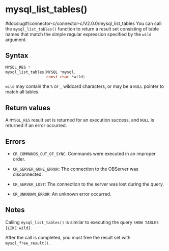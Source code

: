 mysql_list_tables()
========================================
#docslug#/connector-c/connector-c/V2.0.0/mysql_list_tables
You can call the `mysql_list_tables()` function to return a result set consisting of table names that match the simple regular expression specified by the `wild` argument.

Syntax
---------------------------

```c
MYSQL_RES *
mysql_list_tables(MYSQL *mysql,
                  const char *wild)
```



`wild` may contain the `%` or `_` wildcard characters, or may be a `NULL` pointer to match all tables.

Return values
----------------------------------

A `MYSQL_RES` result set is returned for an execution success, and `NULL` is returned if an error occurred.

Errors
---------------------------

* `CR_COMMANDS_OUT_OF_SYNC`: Commands were executed in an improper order.



* `CR_SERVER_GONE_ERROR`: The connection to the OBServer was disconnected.



* `CR_SERVER_LOST`: The connection to the server was lost during the query.



* `CR_UNKNOWN_ERROR`: An unknown error occurred.






Notes
--------------------------

Calling `mysql_list_tables()` is similar to executing the query `SHOW TABLES [LIKE wild]`.

After the call is completed, you must free the result set with `mysql_free_result()`.
